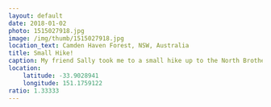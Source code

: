 ```yaml
---
layout: default
date: 2018-01-02
photo: 1515027918.jpg
image: /img/thumb/1515027918.jpg
location_text: Camden Haven Forest, NSW, Australia
title: Small Hike!
caption: My friend Sally took me to a small hike up to the North Brother lookout. Not a hard hike as the mountains in Australia are quite small and easy to climb. Nonetheless it was awesome to walk in the forest after all this beach time!
location:
    latitude: -33.9028941
    longitude: 151.1759122
ratio: 1.33333
---
```

